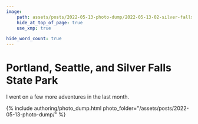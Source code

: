 ```yaml
---
image:
    path: assets/posts/2022-05-13-photo-dump/2022-05-13-02-silver-falls/20220507-0011.jpeg
    hide_at_top_of_page: true
    use_xmp: true

hide_word_count: true
---
```


# Portland, Seattle, and Silver Falls State Park

I went on a few more adventures in the last month.

{% include authoring/photo_dump.html
    photo_folder="/assets/posts/2022-05-13-photo-dump/"
%}
